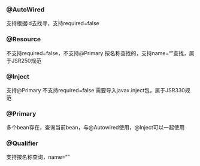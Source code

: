### @AutoWired

支持根据id去找寻，支持required=false

### @Resource

不支持required=false，不支持@Primary 按名称查找的，支持name=“”查找，属于JSR250规范

### @Inject

支持@Primary 不支持required=false 需要导入javax.inject包，属于JSR330规范

### @Primary

多个bean存在，查询当前bean，与@Autowired使用，@Inject可以一起使用

### @Qualifier

支持按名称查询，name=“”



